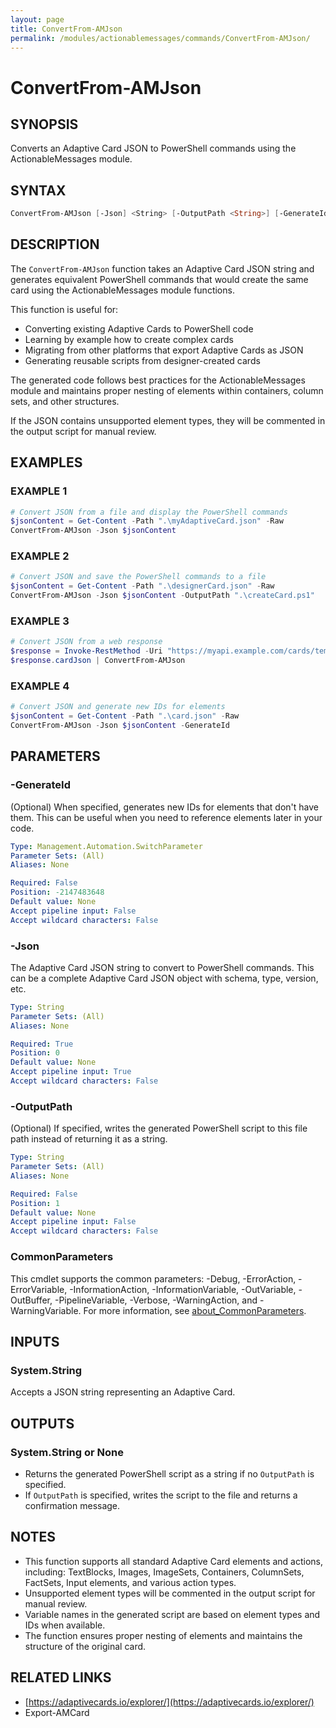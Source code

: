 ```yaml
---
layout: page
title: ConvertFrom-AMJson
permalink: /modules/actionablemessages/commands/ConvertFrom-AMJson/
---
```


# ConvertFrom-AMJson

## SYNOPSIS
Converts an Adaptive Card JSON to PowerShell commands using the ActionableMessages module.

## SYNTAX

```powershell
ConvertFrom-AMJson [-Json] <String> [-OutputPath <String>] [-GenerateId <SwitchParameter>] [-Verbose <SwitchParameter>] [-Debug <SwitchParameter>] [-ErrorAction <ActionPreference>] [-WarningAction <ActionPreference>] [-InformationAction <ActionPreference>] [-ProgressAction <ActionPreference>] [-ErrorVariable <String>] [-WarningVariable <String>] [-InformationVariable <String>] [-OutVariable <String>] [-OutBuffer <Int32>] [-PipelineVariable <String>] [<CommonParameters>]
```

## DESCRIPTION
The `ConvertFrom-AMJson` function takes an Adaptive Card JSON string and generates equivalent PowerShell
commands that would create the same card using the ActionableMessages module functions.

This function is useful for:
- Converting existing Adaptive Cards to PowerShell code
- Learning by example how to create complex cards
- Migrating from other platforms that export Adaptive Cards as JSON
- Generating reusable scripts from designer-created cards

The generated code follows best practices for the ActionableMessages module and maintains proper nesting
of elements within containers, column sets, and other structures.

If the JSON contains unsupported element types, they will be commented in the output script for manual review.

## EXAMPLES

### EXAMPLE 1
```powershell
# Convert JSON from a file and display the PowerShell commands
$jsonContent = Get-Content -Path ".\myAdaptiveCard.json" -Raw
ConvertFrom-AMJson -Json $jsonContent
```


### EXAMPLE 2
```powershell
# Convert JSON and save the PowerShell commands to a file
$jsonContent = Get-Content -Path ".\designerCard.json" -Raw
ConvertFrom-AMJson -Json $jsonContent -OutputPath ".\createCard.ps1"
```


### EXAMPLE 3
```powershell
# Convert JSON from a web response
$response = Invoke-RestMethod -Uri "https://myapi.example.com/cards/template"
$response.cardJson | ConvertFrom-AMJson
```


### EXAMPLE 4
```powershell
# Convert JSON and generate new IDs for elements
$jsonContent = Get-Content -Path ".\card.json" -Raw
ConvertFrom-AMJson -Json $jsonContent -GenerateId
```

## PARAMETERS

### -GenerateId
(Optional) When specified, generates new IDs for elements that don't have them. This can be useful when
you need to reference elements later in your code.

```yaml
Type: Management.Automation.SwitchParameter
Parameter Sets: (All)
Aliases: None

Required: False
Position: -2147483648
Default value: None
Accept pipeline input: False
Accept wildcard characters: False
```

### -Json
The Adaptive Card JSON string to convert to PowerShell commands.
This can be a complete Adaptive Card JSON object with schema, type, version, etc.

```yaml
Type: String
Parameter Sets: (All)
Aliases: None

Required: True
Position: 0
Default value: None
Accept pipeline input: True
Accept wildcard characters: False
```

### -OutputPath
(Optional) If specified, writes the generated PowerShell script to this file path instead of returning it
as a string.

```yaml
Type: String
Parameter Sets: (All)
Aliases: None

Required: False
Position: 1
Default value: None
Accept pipeline input: False
Accept wildcard characters: False
```

### CommonParameters
This cmdlet supports the common parameters: -Debug, -ErrorAction, -ErrorVariable, -InformationAction, -InformationVariable, -OutVariable, -OutBuffer, -PipelineVariable, -Verbose, -WarningAction, and -WarningVariable. For more information, see [about_CommonParameters](https://learn.microsoft.com/en-us/powershell/module/microsoft.powershell.core/about/about_commonparameters).

## INPUTS
### System.String
Accepts a JSON string representing an Adaptive Card.

## OUTPUTS
### System.String or None
- Returns the generated PowerShell script as a string if no `OutputPath` is specified.
- If `OutputPath` is specified, writes the script to the file and returns a confirmation message.

## NOTES
- This function supports all standard Adaptive Card elements and actions, including:
  TextBlocks, Images, ImageSets, Containers, ColumnSets, FactSets, Input elements, and various action types.
- Unsupported element types will be commented in the output script for manual review.
- Variable names in the generated script are based on element types and IDs when available.
- The function ensures proper nesting of elements and maintains the structure of the original card.

## RELATED LINKS
- [https://adaptivecards.io/explorer/](https://adaptivecards.io/explorer/)
- Export-AMCard
